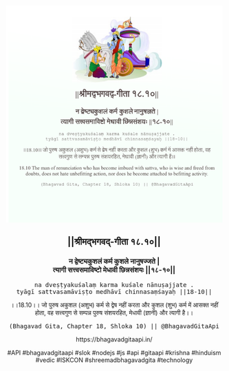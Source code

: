 <img src="../../asset/BG_18_10.png"/>
<center><h2>||श्रीमद्‍भगवद्‍-गीता १८.१०||</h2>
<h3>न द्वेष्ट्यकुशलं कर्म कुशले नानुषज्जते |<br/>त्यागी सत्त्वसमाविष्टो मेधावी छिन्नसंशयः ||१८-१०||</h3>
<pre>na dveṣṭyakuśalaṃ karma kuśale nānuṣajjate .<br/>tyāgī sattvasamāviṣṭo medhāvī chinnasaṃśayaḥ ||18-10||</pre>
<p>।।18.10।। जो पुरुष अकुशल (अशुभ) कर्म से द्वेष नहीं करता और कुशल (शुभ) कर्म में आसक्त नहीं होता, वह सत्त्वगुण से सम्पन्न पुरुष संशयरहित, मेधावी (ज्ञानी) और त्यागी है।।</p>
<pre>(Bhagavad Gita, Chapter 18, Shloka 10) || @BhagavadGitaApi</pre><p>https://bhagavadgitaapi.in/</p><p>#API #bhagavadgitaapi #slok #nodejs #js #api #gitaapi #krishna #hinduism #vedic #ISKCON #shreemadbhagavadgita #technology</p></center>